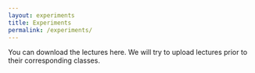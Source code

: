 ```yaml
---
layout: experiments
title: Experiments
permalink: /experiments/
---
```

You can download the lectures here. We will try to upload lectures prior to their corresponding classes.